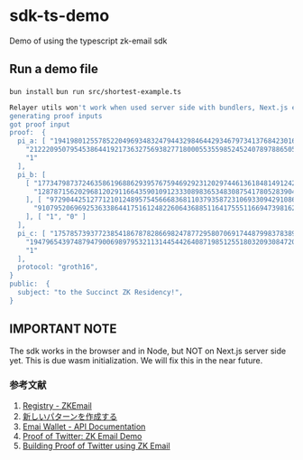 # sdk-ts-demo

Demo of using the typescript zk-email sdk

## Run a demo file

`bun install`
`bun run src/shortest-example.ts`

```bash
Relayer utils won't work when used server side with bundlers, Next.js etc.
generating proof inputs
got proof input
proof:  {
  pi_a: [ "1941980125578522049693483247944329846442934679734137684230162589114506410436",
    "21222095079545386441921736327569382771800055355985245240789788650572775792182",
    "1"
  ],
  pi_b: [
    [ "17734798737246358619688629395767594692923120297446136184814912420492598693829",
      "12878715620296812029116643590109123330898365348308754178052839040393544359917"
    ], [ "9729044251277121012489575456668368110379358723106933094291086477988154747099",
      "910795206969253633864417516124822606436885116417555116694739816249148027273"
    ], [ "1", "0" ]
  ],
  pi_c: [ "17578573937723854186787828669824787729580706917448799837838991228705020201713",
    "19479654397487947900698979532113144544264087198512551803209308472065174196597",
    "1"
  ],
  protocol: "groth16",
}
public:  {
  subject: "to the Succinct ZK Residency!",
}
```

## IMPORTANT NOTE

The sdk works in the browser and in Node, but NOT on Next.js server side yet.
This is due wasm initialization. We will fix this in the near future.

### 参考文献

1. [Registry - ZKEmail](https://registry.zk.email/)
2. [新しいパターンを作成する](https://zkemail.gitbook.io/zk-email/zk-email-sdk/creating-a-new-pattern)
3. [Emai Wallet - API Documentation](https://zkemail.gitbook.io/zk-email/email-wallet/api-documentation)
4. [Proof of Twitter: ZK Email Demo](https://twitter.prove.email/)
5. [Building Proof of Twitter using ZK Email](https://prove.email/blog/twitter)
